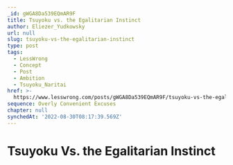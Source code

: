```yaml
---
_id: gWGA8Da539EQmAR9F
title: Tsuyoku vs. the Egalitarian Instinct
author: Eliezer_Yudkowsky
url: null
slug: tsuyoku-vs-the-egalitarian-instinct
type: post
tags:
  - LessWrong
  - Concept
  - Post
  - Ambition
  - Tsuyoku_Naritai
href: >-
  https://www.lesswrong.com/posts/gWGA8Da539EQmAR9F/tsuyoku-vs-the-egalitarian-instinct
sequence: Overly Convenient Excuses
chapter: null
synchedAt: '2022-08-30T08:17:39.569Z'
---
```


# Tsuyoku Vs. the Egalitarian Instinct
